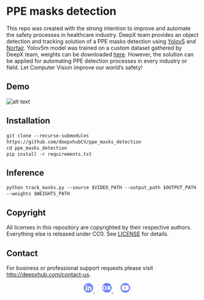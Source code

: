 # PPE masks detection

This repo was created with the strong intention to improve and automate the safety processes in healthcare industry. DeepX team provides an object detection and tracking solution of a PPE masks detection using [Yolov5](https://github.com/ultralytics/yolov5) and [Norfair](https://github.com/tryolabs/norfair). Yolov5m model was trained on a custom dataset gathered by DeepX team, weights can be downloaded [here](https://drive.google.com/file/d/1BnSLhpNU3w2ifZtKuKwAMttbUnZXCU7W/view?usp=sharing). However, the solution can be applied for automating PPE detection processes in every industry or field. Let Computer Vision improve our world’s safety!
 
## Demo
![alt text](docs/masks.gif)

## Installation
```
git clone --recurse-submodules https://github.com/deepxhubCV/ppe_masks_detection
cd ppe_masks_detection
pip install -r requirements.txt
```

## Inference
```
python track_masks.py --source $VIDEO_PATH --output_path $OUTPUT_PATH --weights $WEIGHTS_PATH
```

## Copyright

All licenses in this repository are copyrighted by their respective authors. Everything else is released under CC0. See [LICENSE](LICENSE) for details. 


## Contact 
For business or professional support requests please visit http://deepxhub.com/contact-us.

<div align="center">
 </a>
  <img width="3%" />
  <a href="https://www.linkedin.com/company/deepxhub">
    <img src="docs/linkedin.png" width="5%"/>
 </a>
  <img width="3%" />
  <a href="http://deepxhub.com/">
    <img src="docs/website.png" width="5%"/>
  </a>
  <img width="3%" />
  <a href="https://www.youtube.com/channel/UC0iG-g0gtlOcazSc71VkyuA/videos">
    <img src="docs/youtube.png" width="5%"/>

